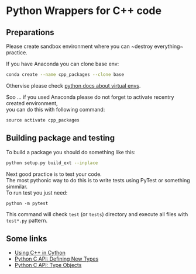 
# Python Wrappers for C++ code

## Preparations

Please create sandbox environment where you can ~destroy everything~ practice. 

If you have Anaconda you can clone base env:

```bash
conda create --name cpp_packages --clone base
```

Othervise please check [python docs about virtual envs](https://docs.python.org/3/library/venv.html).


Soo ... if you used Anaconda please do not forget to activate recentry created environment, <br>
you can do this with following command:

```
source activate cpp_packages
```


## Building package and testing

To build a package you should do something like this:

```bash
python setup.py build_ext --inplace
```

Next good practice is to test your code. <br>
The most pythonic way to do this is to write tests using PyTest or something simmilar. <br>
To run test you just need:

```
python -m pytest
```

This command will check `test` (or `tests`) directory and execute all files with `test*.py` pattern.

## Some links

* [Using C++ in Cython](https://cython.readthedocs.io/en/latest/src/userguide/wrapping_CPlusPlus.html#compilation-and-importing)
* [Python C API: Defining New Types](https://docs.python.org/3.3/extending/newtypes.html?highlight=pytypeobject)
* [Python C API: Type Objects](https://docs.python.org/3/c-api/typeobj.html)
